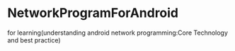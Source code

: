 NetworkProgramForAndroid
========================

for learning(understanding android network programming:Core Technology and best practice)
